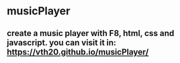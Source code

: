 # musicPlayer
## create a music player with F8, html, css and javascript. you can visit it in: https://vth20.github.io/musicPlayer/
